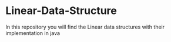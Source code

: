 # Linear-Data-Structure
In this repository you will find the Linear data structures with their implementation in java
